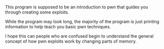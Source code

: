 This program is supposed to be an introduction to pwn that guides you through creating some exploits.

While the program may look long, the majority of the program is just printing information to help teach you basic pwn techniques.

I hope this can people who are confused begin to understand the general concept of how pwn exploits work by changing parts of memory.
